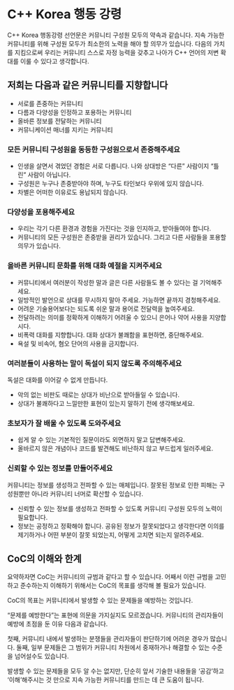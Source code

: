 # C++ Korea 행동 강령

C++ Korea 행동강령 선언문은 커뮤니티 구성원 모두의 약속과 같습니다.
지속 가능한 커뮤니티를 위해 구성원 모두가 최소한의 노력을 해야 할 의무가 있습니다.
다음의 가치를 지킴으로써 우리는 커뮤니티 스스로 자정 능력을 갖추고 나아가 C++ 언어의 저변 확대를 이룰 수 있다고 생각합니다.

## 저희는 다음과 같은 커뮤니티를 지향합니다

- 서로를 존중하는 커뮤니티
- 다름과 다양성을 인정하고 포용하는 커뮤니티
- 올바른 정보를 전달하는 커뮤니티
- 커뮤니케이션 매너를 지키는 커뮤니티

### 모든 커뮤니티 구성원을 동등한 구성원으로서 존중해주세요

- 인생을 살면서 겪었던 경험은 서로 다릅니다. 나와 상대방은 “다른” 사람이지 “틀린” 사람이 아닙니다.
- 구성원은 누구나 존중받아야 하며, 누구도 타인보다 우위에 있지 않습니다.
- 차별은 어떠한 이유로도 용납되지 않습니다.

### 다양성을 포용해주세요

- 우리는 각기 다른 환경과 경험을 가진다는 것을 인지하고, 받아들여야 합니다.
- 커뮤니티의 모든 구성원은 존중받을 권리가 있습니다. 그리고 다른 사람들을 포용할 의무가 있습니다.

### 올바른 커뮤니티 문화를 위해 대화 예절을 지켜주세요

- 커뮤니티에서 여러분이 작성한 말과 글은 다른 사람들도 볼 수 있다는 걸 기억해주세요.
- 일방적인 발언으로 상대를 무시하지 말아 주세요. 가능하면 끝까지 경청해주세요.
- 어려운 기술용어보다는 되도록 쉬운 말과 용어로 전달력을 높여주세요.
- 전달하려는 의미를 정확하게 이해하기 어려울 수 있으니 은어나 약어 사용을 지양합시다.
- 비폭력 대화를 지향합니다. 대화 상대가 불쾌함을 표현하면, 중단해주세요.
- 욕설 및 비속어, 혐오 단어의 사용을 금지합니다.

### 여러분들이 사용하는 말이 독설이 되지 않도록 주의해주세요

독설은 대화를 이어갈 수 없게 만듭니다.

- 악의 없는 비판도 때로는 상대가 비난으로 받아들일 수 있습니다.
- 상대가 불쾌하다고 느낄만한 표현이 있는지 말하기 전에 생각해보세요.

### 초보자가 잘 배울 수 있도록 도와주세요

- 쉽게 알 수 있는 기본적인 질문이라도 외면하지 말고 답변해주세요.
- 올바르지 않은 개념이나 코드를 발견해도 비난하지 않고 부드럽게 일러주세요.

### 신뢰할 수 있는 정보를 만들어주세요

커뮤니티는 정보를 생성하고 전파할 수 있는 매체입니다.
잘못된 정보로 인한 피해는 구성원뿐만 아니라 커뮤니티 너머로 확산할 수 있습니다.

- 신뢰할 수 있는 정보를 생성하고 전파할 수 있도록 커뮤니티 구성원 모두의 노력이 필요합니다.
- 정보는 공정하고 정확해야 합니다. 공유된 정보가 잘못되었다고 생각한다면 이의를 제기하거나 어떤 부분이 잘못 되었는지, 어떻게 고치면 되는지 알려주세요.

## CoC의 이해와 한계

요약하자면 CoC는 커뮤니티의 규범과 같다고 할 수 있습니다.
어째서 이런 규범을 고민하고 준수하는지 이해하기 위해서는 CoC의 목표를 생각해 볼 필요가 있습니다.

CoC의 목표는 커뮤니티에서 발생할 수 있는 문제들을 예방하는 것입니다. 

“문제를 예방한다”는 표현에 의문을 가지실지도 모르겠습니다. 커뮤니티의 관리자들이 예방에 초점을 둔 이유 다음과 같습니다.

첫째, 커뮤니티 내에서 발생하는 분쟁들을 관리자들이 판단하기에 어려운 경우가 많습니다.
둘째, 일부 문제들은 그 범위가 커뮤니티 차원에서 중재하거나 해결할 수 있는 수준을 넘어설수도 있습니다.

발생할 수 있는 문제들을 모두 알 수는 없지만, 단순히 앞서 기술한 내용들을 ‘공감’하고 ‘이해’해주시는 것 만으로 지속 가능한 커뮤니티를 만드는 데 큰 도움이 됩니다.
